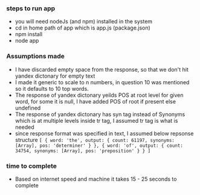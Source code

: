 ### steps to run app

- you will need nodeJs (and npm) installed in the system
- cd in home path of app which is app.js (package.json)
- npm install
- node app

### Assumptions made

- I have discarded empty space from the response, so that we don't hit yandex dictonary for empty text
- I made it generic to scale to n numbers, in question 10 was mentioned so it defaults to 10 top words.
- The response of yandex dictonary yeilds POS at root level for given word, for some it is null, I have added POS of root if present else undefined
- The response of yandex dictonary has syn tag instead of Synonyms which is at multiple levels inside tr tag, I assumed tr tag is what is needed
- since response format was specified in text, I assumed below repsonse structure
  `[ { word: 'the', output: { count: 61197, synonyms: [Array], pos: 'determiner' } }, { word: 'of', output: { count: 34754, synonyms: [Array], pos: 'preposition' } } ]`

### time to complete

- Based on internet speed and machine it takes 15 - 25 seconds to complete
